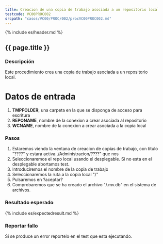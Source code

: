 ```yaml
---
title: Creacion de una copia de trabajo asociada a un repositorio local en H2
testcode: VC00PROC002
srcpath: "casos/VC00/PROC/002/procVC00PROC002.md"
---
```


{% include es/header.md %}

## {{ page.title }}

### Descripción

Este procedimiento crea una copia de trabajo asociada a un repositorio local.

# Datos de entrada

1. **TMPFOLDER**, una carpeta en la que se disponga de acceso para escritura
2. **REPONAME**, nombre de la conexion a crear asociada al repositorio
2. **WCNAME**, nombre de la conexion a crear asociada a la copia local

### Pasos

1. Estaremos viendo la ventana de creacion de copias de trabajo, con titulo "????" y estara activa.,/Administracion/????" que nos
2. Seleccionaremos el repo local <REPONAME> usando el desplegable. Si no esta en el desplegable abortamos test.
3. Introduciremos el nombre de la copia de trabajo <WCNAME>
4. Seleccionaremos la ruta a la copia local "<TMPFOLDER>/<WCNAME>"
5. Pulsaremos en ?aceptar?
6. Comprobaremos que se ha creado el archivo "<TMPFOLDER>/<WCNAME>.mv.db" en el sistema de archivos.

### Resultado esperado

{% include es/expectedresult.md %}

### Reportar fallo

Si se produce un error reportelo en el test que esta ejecutando.
